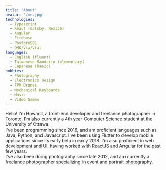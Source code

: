 ```yaml
---
title: 'About'
avatar: '/me.jpg'
technologies:
  - Typescript
  - React (Gatsby, NextJS)
  - Angular
  - Firebase
  - PostgreSQL
  - QMK/Via/Vial
languages:
  - English (fluent)
  - Taiwanese Mandarin (elementary)
  - Japanese (basic)
hobbies:
  - Photography
  - Electronics Design
  - FPV Drones
  - Mechanical Keyboards
  - Music
  - Video Games
---
```


Hello! I'm Howard, a front-end developer and freelance photographer in Toronto. I'm also currently a 4th year Computer Science student at the University of Ottawa.
</br>
I've been programming since 2016, and am proficient languages such as Java, Python, and Javascript. I've been using Flutter to develop mobile applications since its early beta in early 2018. I'm also proficient in web development and UI, having worked with ReactJS and Angular for the past few years.
</br>
I've also been doing photography since late 2012, and am currently a freelance photographer specializing in event and portrait photography.
